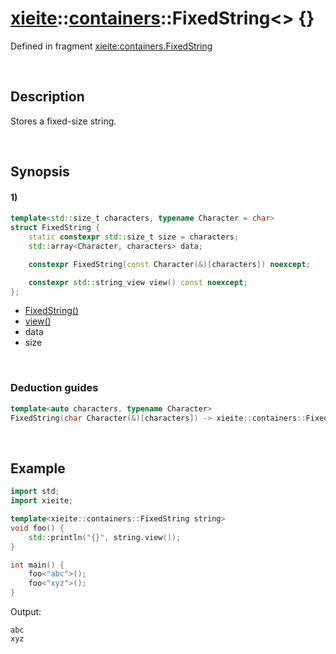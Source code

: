 # [xieite](../../xieite.md)\:\:[containers](../../containers.md)\:\:FixedString\<\> \{\}
Defined in fragment [xieite:containers.FixedString](../../../src/containers/fixed_string.cpp)

&nbsp;

## Description
Stores a fixed-size string.

&nbsp;

## Synopsis
#### 1)
```cpp
template<std::size_t characters, typename Character = char>
struct FixedString {
    static constexpr std::size_t size = characters;
    std::array<Character, characters> data;

    constexpr FixedString(const Character(&)[characters]) noexcept;

    constexpr std::string_view view() const noexcept;
};
```
- [FixedString\(\)](./structures/fixed_string/1/operators/constructor.md)
- [view\(\)](./structures/fixed_string/1/view.md)
- data
- size

&nbsp;

### Deduction guides
```cpp
template<auto characters, typename Character>
FixedString(char Character(&)[characters]) -> xieite::containers::FixedString<characters, Character>;
```

&nbsp;

## Example
```cpp
import std;
import xieite;

template<xieite::containers::FixedString string>
void foo() {
    std::println("{}", string.view());
}

int main() {
    foo<"abc">();
    foo<"xyz">();
}
```
Output:
```
abc
xyz
```
